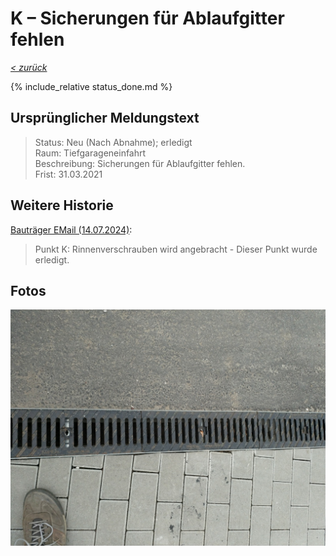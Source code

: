 # K &ndash; Sicherungen für Ablaufgitter fehlen

_[&lt; zurück](../../index.md)_

{% include_relative status_done.md %}

## Ursprünglicher Meldungstext

> Status: Neu (Nach Abnahme); erledigt\
> Raum: Tiefgarageneinfahrt\
> Beschreibung: Sicherungen für Ablaufgitter fehlen.\
> Frist: 31.03.2021

## Weitere Historie

[Bauträger EMail (14.07.2024)]:

> Punkt K: Rinnenverschrauben wird angebracht - Dieser Punkt wurde erledigt. 

## Fotos

![](Meldung.jpg)

[Bauträger EMail (14.07.2024)]: https://drive.google.com/file/d/19hDpQ9SWxaemkfX0wXpxzCk9p0P5WIK4/view?usp=drive_link
